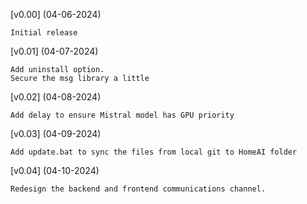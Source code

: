 
[v0.00] (04-06-2024) 

    Initial release

[v0.01] (04-07-2024)

    Add uninstall option.
    Secure the msg library a little

[v0.02] (04-08-2024)

    Add delay to ensure Mistral model has GPU priority

[v0.03] (04-09-2024)

    Add update.bat to sync the files from local git to HomeAI folder


[v0.04] (04-10-2024)

    Redesign the backend and frontend communications channel.

